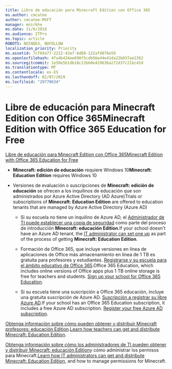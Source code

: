 ```yaml
---
title: Libre de educación para Minecraft Edition con Office 365
ms.author: cmcatee
author: cmcatee-MSFT
manager: mnirkhe
ms.date: 11/6/2018
ms.audience: ITPro
ms.topic: article
ROBOTS: NOINDEX, NOFOLLOW
localization_priority: Priority
ms.assetid: 7cf69a77-2212-43a7-bd68-122afd876e59
ms.openlocfilehash: 4fa4b424ee698f5cdb56ed4e41da22b037ae2362
ms.sourcegitcommit: 1e50e5b1db18c22b60e429636a272d37c21bc45d
ms.translationtype: MT
ms.contentlocale: es-ES
ms.lasthandoff: 02/07/2019
ms.locfileid: "29770634"
---
```

# <a name="minecraft-edition-with-office-365-education-for-free"></a><span data-ttu-id="9bdbf-102">Libre de educación para Minecraft Edition con Office 365</span><span class="sxs-lookup"><span data-stu-id="9bdbf-102">Minecraft Edition with Office 365 Education for Free</span></span>

[<span data-ttu-id="9bdbf-103">Libre de educación para Minecraft Edition con Office 365</span><span class="sxs-lookup"><span data-stu-id="9bdbf-103">Minecraft Edition with Office 365 Education for Free</span></span>](https://docs.microsoft.com/education/windows/get-minecraft-for-education)
  
- <span data-ttu-id="9bdbf-104">**Minecraft: edición de educación** requiere Windows 10</span><span class="sxs-lookup"><span data-stu-id="9bdbf-104">**Minecraft: Education Edition** requires Windows 10</span></span> 
    
- <span data-ttu-id="9bdbf-105">Versiones de evaluación o suscripciones de **Minecraft: edición de educación** se ofrecen a los inquilinos de educación que son administrados por Azure Active Directory (AD Azure)</span><span class="sxs-lookup"><span data-stu-id="9bdbf-105">Trials or subscriptions of **Minecraft: Education Edition** are offered to education tenants that are managed by Azure Active Directory (Azure AD)</span></span> 
    
  - <span data-ttu-id="9bdbf-106">Si su escuela no tiene un inquilino de Azure AD, el [Administrador de TI puede establecer una copia de seguridad](https://docs.microsoft.com/education/windows/school-get-minecraft) como parte del proceso de introducción **Minecraft: educación Edition**.</span><span class="sxs-lookup"><span data-stu-id="9bdbf-106">If your school doesn't have an Azure AD tenant, the [IT administrator can set one up](https://docs.microsoft.com/education/windows/school-get-minecraft) as part of the process of getting **Minecraft: Education Edition**.</span></span>
    
  - <span data-ttu-id="9bdbf-p101">Formación de Office 365, que incluye versiones en línea de aplicaciones de Office más almacenamiento en línea de 1 TB es gratuita para profesores y estudiantes. [Registrarse y su escuela para el ámbito educativo de Office 365](https://products.office.com/academic/office-365-education-plan).</span><span class="sxs-lookup"><span data-stu-id="9bdbf-p101">Office 365 Education, which includes online versions of Office apps plus 1 TB online storage is free for teachers and students. [Sign up your school for Office 365 Education](https://products.office.com/academic/office-365-education-plan).</span></span>
    
  - <span data-ttu-id="9bdbf-p102">Si su escuela tiene una suscripción a Office 365 educación, incluye una gratuita suscripción de Azure AD. [Suscripción a registrar su libre Azure AD](https://msdn.microsoft.com/library/windows/hardware/mt703369%28v=vs.85%29.aspx).</span><span class="sxs-lookup"><span data-stu-id="9bdbf-p102">If your school has an Office 365 Education subscription, it includes a free Azure AD subscription. [Register your free Azure AD subscription](https://msdn.microsoft.com/library/windows/hardware/mt703369%28v=vs.85%29.aspx).</span></span>
    
<span data-ttu-id="9bdbf-111">[Obtenga información sobre cómo pueden obtener y distribuir Minecraft profesores: educación Edition](https://docs.microsoft.com/education/windows/teacher-get-minecraft).</span><span class="sxs-lookup"><span data-stu-id="9bdbf-111">[Learn how teachers can get and distribute Minecraft: Education Edition](https://docs.microsoft.com/education/windows/teacher-get-minecraft).</span></span>
  
<span data-ttu-id="9bdbf-112">[Obtenga información sobre cómo los administradores de TI pueden obtener y distribuir Minecraft: educación Edition](https://docs.microsoft.com/education/windows/school-get-minecraft)y cómo administrar los permisos para Minecraft.</span><span class="sxs-lookup"><span data-stu-id="9bdbf-112">[Learn how IT administrators can get and distribute Minecraft: Education Edition](https://docs.microsoft.com/education/windows/school-get-minecraft), and how to manage permissions for Minecraft.</span></span>
  


